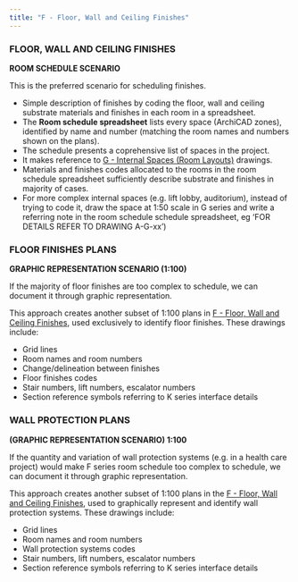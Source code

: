 ```yaml
---
title: "F - Floor, Wall and Ceiling Finishes"
---
```

### FLOOR, WALL AND CEILING FINISHES

**ROOM SCHEDULE SCENARIO** 

This is the preferred scenario for scheduling finishes.

- Simple description of finishes by coding the floor, wall and ceiling substrate materials and finishes in each room in a spreadsheet.
- The **Room schedule spreadsheet** lists every space (ArchiCAD zones), identified by name and number (matching the room names and numbers shown on the plans).
- The schedule presents a coprehensive list of spaces in the project.
- It makes reference to [G - Internal Spaces (Room Layouts)](notes/2_Alphabet/G%20-%20Internal%20Spaces%20(Room%20Layouts).md) drawings.
- Materials and finishes codes allocated to the rooms in the room schedule spreadsheet sufficiently describe substrate and finishes in majority of cases.
- For more complex internal spaces (e.g. lift lobby, auditorium), instead of trying to code it, draw the space at 1:50 scale in G series and write a referring note in the room schedule schedule spreadsheet, eg ‘FOR DETAILS REFER TO DRAWING A-G-xx’)

### FLOOR FINISHES PLANS

**GRAPHIC REPRESENTATION SCENARIO (1:100)**

If the majority of floor finishes are too complex to schedule, we can document it through graphic representation.

This approach creates another subset of 1:100 plans in [F - Floor, Wall and Ceiling Finishes](notes/2_Alphabet/F%20-%20Floor,%20Wall%20and%20Ceiling%20Finishes.md), used exclusively to identify floor finishes. These drawings include:
-   Grid lines
-   Room names and room numbers
-   Change/delineation between finishes
-   Floor finishes codes
-   Stair numbers, lift numbers, escalator numbers
-   Section reference symbols referring to K series interface details

### WALL PROTECTION PLANS

**(GRAPHIC REPRESENTATION SCENARIO) 1:100**

If the quantity and variation of wall protection systems (e.g. in a health care project) would make F series room schedule too complex to schedule, we can document it through graphic representation.

This approach creates another subset of 1:100 plans in the [F - Floor, Wall and Ceiling Finishes](notes/2_Alphabet/F%20-%20Floor,%20Wall%20and%20Ceiling%20Finishes.md), used to graphically represent and identify wall protection systems. These drawings include:
-   Grid lines
-   Room names and room numbers
-   Wall protection systems codes
-   Stair numbers, lift numbers, escalator numbers
-   Section reference symbols referring to K series interface details
